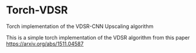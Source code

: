 # Torch-VDSR
Torch implementation of the VDSR-CNN Upscaling algorithm

This is a simple torch implementation of the VDSR algorithm from this paper  
https://arxiv.org/abs/1511.04587
